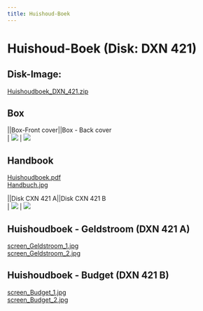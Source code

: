 ```yaml
---
title: Huishoud-Boek
---
```

# Huishoud-Boek (Disk: DXN 421)  
## Disk-Image:  
[Huishoudboek_DXN_421.zip](attachments/Huishoudboek_DXN_421.zip)  
## Box  
||Box-Front cover||Box - Back cover  
| ![](attachments/Huishoudboek_front.jpg) | ![](attachments/Huishoudboek_back.jpg)  
## Handbook  
[Huishoudboek.pdf](attachments/Huishoudboek.pdf)  
[Handbuch.jpg](attachments/Handbuch.jpg)  
  
||Disk CXN 421 A||Disk CXN 421 B  
| ![](attachments/Disk_DXN_421_A.jpg) | ![](attachments/Disk_DXN_421_B.jpg)  
## Huishoudboek - Geldstroom (DXN 421 A)  
[screen_Geldstroom_1.jpg](attachments/screen_Geldstroom_1.jpg)  
[screen_Geldstroom_2.jpg](attachments/screen_Geldstroom_2.jpg)  
## Huishoudboek - Budget (DXN 421 B)  
[screen_Budget_1.jpg](attachments/screen_Budget_1.jpg)  
[screen_Budget_2.jpg](attachments/screen_Budget_2.jpg)  

